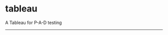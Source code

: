 tableau
=======

A Tableau for P-A-D testing
 
 
 
---------------------------------------------------------------------------------------------------------------------------------------------------------------